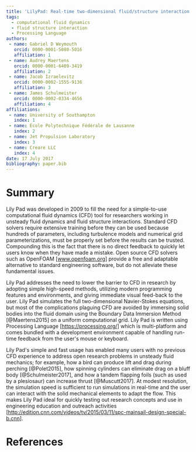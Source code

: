 ```yaml
---
title: 'LilyPad: Real-time two-dimensional fluid/structure interaction simulations written in Processing'
tags:
  - computational fluid dynamics
  - fluid structure interaction
  - Processing Language
authors:
 - name: Gabriel D Weymouth
   orcid: 0000-0001-5080-5016
   affiliation: 1
 - name: Audrey Maertens
   orcid: 0000-0001-6409-3419
   affiliation: 2
 - name: Jacob Izraelevitz
   orcid: 0000-0002-1555-9136
   affiliation: 3
 - name: James Schulmeister
   orcid: 0000-0002-0334-4656
   affiliation: 4
affiliations:
 - name: University of Southampton
   index: 1
 - name: École Polytechnique Fédérale de Lausanne
   index: 2
 - name: Jet Propulsion Laboratory
   index: 3
 - name: Creare LLC
   index: 4
date: 17 July 2017
bibliography: paper.bib
---
```


# Summary

Lily Pad was developed in 2009 to fill the need for a simple-to-use computational fluid dynamics (CFD) tool for researchers working in unsteady fluid dynamics and fluid structure interactions. Standard CFD solvers require extensive training before they can be used because hundreds of parameters, including turbulence models and numerical grid parameterizations, must be properly set before the results can be trusted. Compounding this is the fact that there is no direct feedback to quickly let users know when they have made a mistake. Open source CFD solvers such as OpenFOAM [www.openfoam.org] provide a free and adaptable alternative to standard engineering software, but do not alleviate these fundamental issues.

Lily Pad addresses the need to lower the barrier to CFD in research by adopting simple high-speed methods, utilizing modern programming features and environments, and giving immediate visual feed-back to the user. Lily Pad simulates the full two-dimensional Navier-Stokes equations, but most of the complications plaguing CFD are avoided by immersing solid bodies into the fluid domain using the Boundary Data Immersion Method [@Maertens2015] on a uniform computational grid. Lily Pad is written using Processing Language [https://processing.org/] which is multi-platform and comes bundled with a development environment capable of handling run-time feedback from the user's mouse or keyboard. 

Lily Pad's simple and fast usage has enabled many users with no previous CFD experience to address open research problems in unsteady fluid mechanics; for example, how a bird can produce lift and drag during perching [@Polet2015], how spinning cylinders can eliminate drag on a bluff body [@Schulmeister2017], and how a tandem flapping foils (such as used by a plesiosaur) can increase thrust [@Muscutt2017]. At modest resolution, the simulation speed is sufficient to run simulations in real-time and the user can interact with the solid mechanical elements to adapt the flow. This makes Lily Pad ideal for quickly testing out research concepts and use in engineering education and outreach activities [http://edition.cnn.com/videos/tv/2015/03/11/spc-mainsail-design-special-b.cnn].

# References
